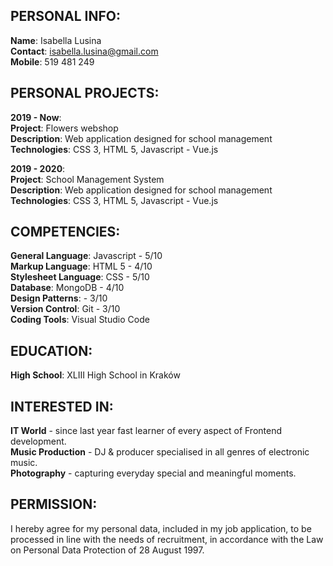 ## PERSONAL INFO:

**Name**: Isabella Lusina  
**Contact**: isabella.lusina@gmail.com  
**Mobile**: 519 481 249   

## PERSONAL PROJECTS:
**2019 - Now**:  
**Project**: Flowers webshop    
**Description**: Web application designed for school management  
**Technologies**: CSS 3, HTML 5, Javascript - Vue.js  

**2019 - 2020**:  
**Project**: School Management System  
**Description**: Web application designed for school management  
**Technologies**: CSS 3, HTML 5, Javascript - Vue.js  

## COMPETENCIES:
**General Language**: Javascript - 5/10  
**Markup Language**: HTML 5 - 4/10  
**Stylesheet Language**: CSS - 5/10  
**Database**: MongoDB - 4/10  
**Design Patterns**: - 3/10  
**Version Control**: Git - 3/10   
**Coding Tools**: Visual Studio Code 

## EDUCATION:
**High School**: XLIII  High School in Kraków  

## INTERESTED IN:
**IT World** - since last year fast learner of every aspect of Frontend development.  
**Music Production** - DJ & producer specialised in all genres of electronic music.  
**Photography**  - capturing everyday special and meaningful moments.

## PERMISSION:

I hereby agree for my personal data, included in my job application, to be processed in line with the needs of recruitment, in accordance with the Law on Personal Data Protection of 28 August 1997.
